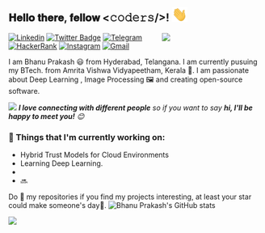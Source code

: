 <!--
**BhanuPrakashNani/BhanuPrakashNani** is a ✨ _special_ ✨ repository because its `README.md` (this file) appears on your GitHub profile.

Here are some ideas to get you started:

- 🔭 I’m currently working on ...
- 🌱 I’m currently learning ...
- 👯 I’m looking to collaborate on ...
- 🤔 I’m looking for help with ...
- 💬 Ask me about ...
- 📫 How to reach me: ...
- 😄 Pronouns: ...
- ⚡ Fun fact: ...
-->

<h2> 𝐇𝐞𝐥𝐥𝐨 𝐭𝐡𝐞𝐫𝐞, 𝐟𝐞𝐥𝐥𝐨𝐰 <𝚌𝚘𝚍𝚎𝚛𝚜/>! <img src="https://raw.githubusercontent.com/ABSphreak/ABSphreak/master/gifs/Hi.gif" width="30px"></h2>

<img align='right' src='https://user-images.githubusercontent.com/5713670/87202985-820dcb80-c2b6-11ea-9f56-7ec461c497c3.gif' width='200"'>


<!-- Your badges -->
[![Linkedin](https://img.shields.io/badge/-BhanuPrakashPoluparthi-blue?style=flat&logo=Linkedin&logoColor=white)](https://www.linkedin.com/in/bhanu-prakash-poluparthi/)
[![Twitter Badge](https://img.shields.io/badge/-@PBhanuPrakash99-1ca0f1?style=flat-square&labelColor=1ca0f1&logo=twitter&logoColor=white&link=https://twitter.com/PBhanuPrakash99)](https://twitter.com/PBhanuPrakash99)
[![Telegram](https://img.shields.io/badge/-@bhanuprakashnani-blue?style=flat&logo=Telegram&logoColor=white)](https://t.me/bhanuprakashnani)
[![HackerRank](https://img.shields.io/badge/-bhanuprakashnani-islamicgreen?style=flat&logo=HackerRank&logoColor=black)](https://www.hackerrank.com/bhanuprakashnani)
[![Instagram](https://img.shields.io/badge/-bhanu_prakash_nani-c13584?style=flat&labelColor=c13584&logo=instagram&logoColor=white)](https://www.instagram.com/bhanu_prakash_nani/)
[![Gmail](https://img.shields.io/badge/-p.bhanuprakash12345-c14438?style=flat&logo=Gmail&logoColor=white)](mailto:p.bhanuprakash12345@gmail.com)

I am Bhanu Prakash 😃 from Hyderabad, Telangana. I am currently pusuing my BTech. from Amrita Vishwa Vidyapeetham, Kerala 🏫. I am passionate about Deep Learning , Image Processing 🖼️ and creating open-source software. 



<img src="https://media.giphy.com/media/LnQjpWaON8nhr21vNW/giphy.gif" width="40"> <em><b>I love connecting with different people</b> so if you want to say <b>hi, I'll be happy to meet you!</b> :blush:</em>

### 💼  Things that I'm currently working on: 
* Hybrid Trust Models for Cloud Environments
* Learning Deep Learning.
* 
* 🔜
  
Do :star2: my repositories if you find my projects interesting, at least your star could make someone's day:pray:.
![Bhanu Prakash's GitHub stats](https://github-readme-stats.vercel.app/api?username=BhanuPrakashNani&theme=dark&show_icons=true)

<!-- Profile View Count -->
![](https://komarev.com/ghpvc/?username=BhanuPrakashNani&style=flat)

